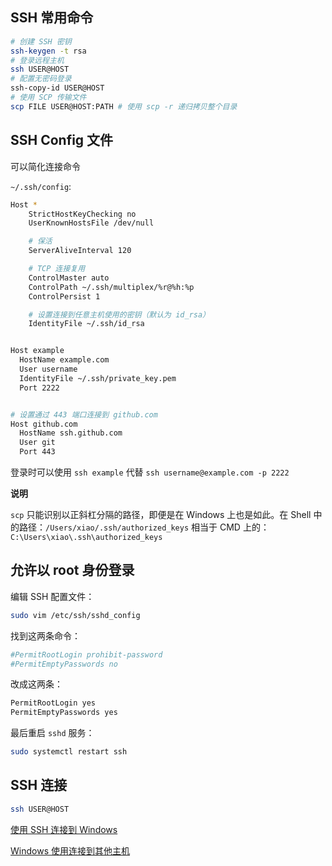 ## SSH 常用命令

```sh
# 创建 SSH 密钥
ssh-keygen -t rsa
# 登录远程主机
ssh USER@HOST
# 配置无密码登录
ssh-copy-id USER@HOST
# 使用 SCP 传输文件
scp FILE USER@HOST:PATH # 使用 scp -r 递归拷贝整个目录
```

## SSH Config 文件

可以简化连接命令

`~/.ssh/config`:

```sh
Host *
    StrictHostKeyChecking no
    UserKnownHostsFile /dev/null

    # 保活
    ServerAliveInterval 120

    # TCP 连接复用
    ControlMaster auto
    ControlPath ~/.ssh/multiplex/%r@%h:%p
    ControlPersist 1

    # 设置连接到任意主机使用的密钥（默认为 id_rsa）
    IdentityFile ~/.ssh/id_rsa


Host example
  HostName example.com
  User username
  IdentityFile ~/.ssh/private_key.pem
  Port 2222


# 设置通过 443 端口连接到 github.com
Host github.com
  HostName ssh.github.com
  User git
  Port 443
```

登录时可以使用 `ssh example` 代替 `ssh username@example.com -p 2222`

**说明**

`scp` 只能识别以正斜杠分隔的路径，即便是在 Windows 上也是如此。在 Shell 中的路径：`/Users/xiao/.ssh/authorized_keys` 相当于 CMD 上的：`C:\Users\xiao\.ssh\authorized_keys`

## 允许以 root 身份登录

编辑 SSH 配置文件：

```sh
sudo vim /etc/ssh/sshd_config
```

找到这两条命令：

```sh
#PermitRootLogin prohibit-password
#PermitEmptyPasswords no
```

改成这两条：

```sh
PermitRootLogin yes
PermitEmptyPasswords yes
```

最后重启 `sshd` 服务：

```sh
sudo systemctl restart ssh
```

## SSH 连接

```sh
ssh USER@HOST
```

[使用 SSH 连接到 Windows](https://www.cnblogs.com/Undefined443/p/17978984)

[Windows 使用连接到其他主机](https://www.cnblogs.com/Undefined443/p/18146421)